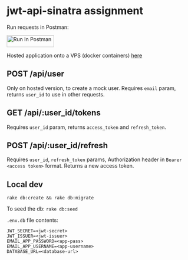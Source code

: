 # jwt-api-sinatra assignment

Run requests in Postman:

[<img src="https://run.pstmn.io/button.svg" alt="Run In Postman" style="width: 128px; height: 32px;">](https://god.gw.postman.com/run-collection/34454879-47cdf2ae-e410-475c-994c-ab76f34dee56?action=collection%2Ffork&source=rip_markdown&collection-url=entityId%3D34454879-47cdf2ae-e410-475c-994c-ab76f34dee56%26entityType%3Dcollection%26workspaceId%3D3aa4d990-fe59-4d29-bfac-8d664e6f37dc)

Hosted application onto a VPS (docker containers) [here](http://95.174.94.72:4567)

## POST /api/user
Only on hosted version, to create a mock user. Requires `email` param, returns `user_id` to use in other requests.

## GET /api/:user_id/tokens
Requires `user_id` param, returns `access_token` and `refresh_token`.

## POST /api/:user_id/refresh
Requires `user_id`, `refresh_token` params, Authorization header in `Bearer <access token>` format. Returns a new access token.

## Local dev

`rake db:create && rake db:migrate`

To seed the db: `rake db:seed`

`.env.db` file contents:

```
JWT_SECRET=<jwt-secret>
JWT_ISSUER=<jwt-issuer>
EMAIL_APP_PASSWORD=<app-pass>
EMAIL_APP_USERNAME=<app-username>
DATABASE_URL=<database-url>
